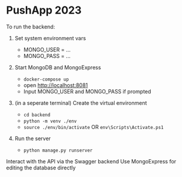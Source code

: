 # PushApp 2023

To run the backend:

1. Set system environment vars
   * MONGO_USER = ...
   * MONGO_PASS = ...

2. Start MongoDB and MongoExpress
   * `docker-compose up`
   * open <http://localhost:8081>
   * Input MONGO_USER and MONGO_PASS if prompted

3. (in a seperate terminal) Create the virtual environment
   * `cd backend`
   * `python -m venv ./env`
   * `source ./env/bin/activate` OR `env\Scripts\Activate.ps1`

4. Run the server
   * `python manage.py runserver`

Interact with the API via the Swagger backend
Use MongoExpress for editing the database directly
